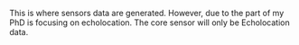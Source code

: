 This is where sensors data are generated. However, due to the part of my PhD is focusing on echolocation. The core sensor will only be Echolocation data.